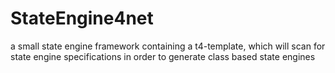 # StateEngine4net
a small state engine framework containing a t4-template, which will scan for state engine specifications in order to generate class based state engines
